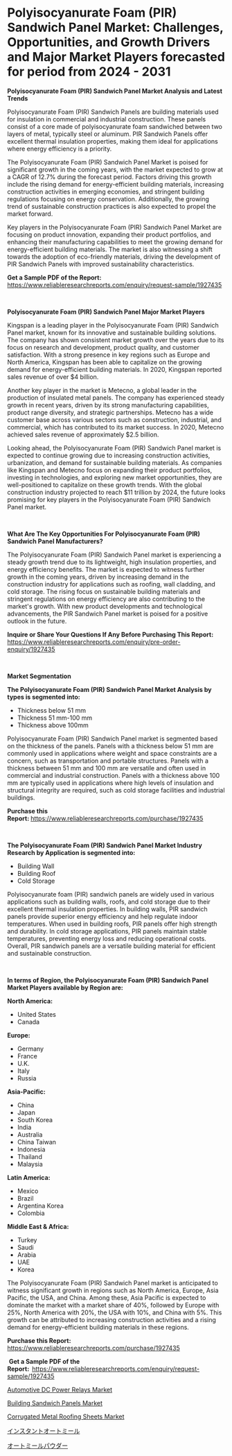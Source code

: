 <p><h1>Polyisocyanurate Foam (PIR) Sandwich Panel Market: Challenges, Opportunities, and Growth Drivers and Major Market Players forecasted for period from 2024 - 2031</h1></p><p><strong>Polyisocyanurate Foam (PIR) Sandwich Panel Market Analysis and Latest Trends</strong></p>
<p><p>Polyisocyanurate Foam (PIR) Sandwich Panels are building materials used for insulation in commercial and industrial construction. These panels consist of a core made of polyisocyanurate foam sandwiched between two layers of metal, typically steel or aluminum. PIR Sandwich Panels offer excellent thermal insulation properties, making them ideal for applications where energy efficiency is a priority.</p><p>The Polyisocyanurate Foam (PIR) Sandwich Panel Market is poised for significant growth in the coming years, with the market expected to grow at a CAGR of 12.7% during the forecast period. Factors driving this growth include the rising demand for energy-efficient building materials, increasing construction activities in emerging economies, and stringent building regulations focusing on energy conservation. Additionally, the growing trend of sustainable construction practices is also expected to propel the market forward.</p><p>Key players in the Polyisocyanurate Foam (PIR) Sandwich Panel Market are focusing on product innovation, expanding their product portfolios, and enhancing their manufacturing capabilities to meet the growing demand for energy-efficient building materials. The market is also witnessing a shift towards the adoption of eco-friendly materials, driving the development of PIR Sandwich Panels with improved sustainability characteristics.</p></p>
<p><strong>Get a Sample PDF of the Report:&nbsp;</strong> <a href="https://www.reliableresearchreports.com/enquiry/request-sample/1927435">https://www.reliableresearchreports.com/enquiry/request-sample/1927435</a></p>
<p>&nbsp;</p>
<p><strong>Polyisocyanurate Foam (PIR) Sandwich Panel Major Market Players</strong></p>
<p><p>Kingspan is a leading player in the Polyisocyanurate Foam (PIR) Sandwich Panel market, known for its innovative and sustainable building solutions. The company has shown consistent market growth over the years due to its focus on research and development, product quality, and customer satisfaction. With a strong presence in key regions such as Europe and North America, Kingspan has been able to capitalize on the growing demand for energy-efficient building materials. In 2020, Kingspan reported sales revenue of over $4 billion.</p><p>Another key player in the market is Metecno, a global leader in the production of insulated metal panels. The company has experienced steady growth in recent years, driven by its strong manufacturing capabilities, product range diversity, and strategic partnerships. Metecno has a wide customer base across various sectors such as construction, industrial, and commercial, which has contributed to its market success. In 2020, Metecno achieved sales revenue of approximately $2.5 billion.</p><p>Looking ahead, the Polyisocyanurate Foam (PIR) Sandwich Panel market is expected to continue growing due to increasing construction activities, urbanization, and demand for sustainable building materials. As companies like Kingspan and Metecno focus on expanding their product portfolios, investing in technologies, and exploring new market opportunities, they are well-positioned to capitalize on these growth trends. With the global construction industry projected to reach $11 trillion by 2024, the future looks promising for key players in the Polyisocyanurate Foam (PIR) Sandwich Panel market.</p></p>
<p>&nbsp;</p>
<p><strong>What Are The Key Opportunities For Polyisocyanurate Foam (PIR) Sandwich Panel Manufacturers?</strong></p>
<p><p>The Polyisocyanurate Foam (PIR) Sandwich Panel market is experiencing a steady growth trend due to its lightweight, high insulation properties, and energy efficiency benefits. The market is expected to witness further growth in the coming years, driven by increasing demand in the construction industry for applications such as roofing, wall cladding, and cold storage. The rising focus on sustainable building materials and stringent regulations on energy efficiency are also contributing to the market's growth. With new product developments and technological advancements, the PIR Sandwich Panel market is poised for a positive outlook in the future.</p></p>
<p><strong>Inquire or Share Your Questions If Any Before Purchasing This Report:</strong> <a href="https://www.reliableresearchreports.com/enquiry/pre-order-enquiry/1927435">https://www.reliableresearchreports.com/enquiry/pre-order-enquiry/1927435</a></p>
<p>&nbsp;</p>
<p><strong>Market Segmentation</strong></p>
<p><strong>The Polyisocyanurate Foam (PIR) Sandwich Panel Market Analysis by types is segmented into:</strong></p>
<p><ul><li>Thickness below 51 mm</li><li>Thickness 51 mm-100 mm</li><li>Thickness above 100mm</li></ul></p>
<p><p>Polyisocyanurate Foam (PIR) Sandwich Panel market is segmented based on the thickness of the panels. Panels with a thickness below 51 mm are commonly used in applications where weight and space constraints are a concern, such as transportation and portable structures. Panels with a thickness between 51 mm and 100 mm are versatile and often used in commercial and industrial construction. Panels with a thickness above 100 mm are typically used in applications where high levels of insulation and structural integrity are required, such as cold storage facilities and industrial buildings.</p></p>
<p><strong>Purchase this Report:&nbsp;</strong><a href="https://www.reliableresearchreports.com/purchase/1927435">https://www.reliableresearchreports.com/purchase/1927435</a></p>
<p>&nbsp;</p>
<p><strong>The Polyisocyanurate Foam (PIR) Sandwich Panel Market Industry Research by Application is segmented into:</strong></p>
<p><ul><li>Building Wall</li><li>Building Roof</li><li>Cold Storage</li></ul></p>
<p><p>Polyisocyanurate foam (PIR) sandwich panels are widely used in various applications such as building walls, roofs, and cold storage due to their excellent thermal insulation properties. In building walls, PIR sandwich panels provide superior energy efficiency and help regulate indoor temperatures. When used in building roofs, PIR panels offer high strength and durability. In cold storage applications, PIR panels maintain stable temperatures, preventing energy loss and reducing operational costs. Overall, PIR sandwich panels are a versatile building material for efficient and sustainable construction.</p></p>
<p>&nbsp;</p>
<p><strong>In terms of Region, the Polyisocyanurate Foam (PIR) Sandwich Panel Market Players available by Region are:</strong></p>
<p>
    <p> <strong> North America: </strong>
        <ul>
            <li>United States</li>
            <li>Canada</li>
        </ul>
        </p> 
    <p> <strong> Europe: </strong>
        <ul>
            <li>Germany</li>
            <li>France</li>
            <li>U.K.</li>
            <li>Italy</li>
            <li>Russia</li>
        </ul>
        </p> 
    <p> <strong> Asia-Pacific: </strong>
        <ul>
            <li>China</li>
            <li>Japan</li>
            <li>South Korea</li>
            <li>India</li>
            <li>Australia</li>
            <li>China Taiwan</li>
            <li>Indonesia</li>
            <li>Thailand</li>
            <li>Malaysia</li>
        </ul>
        </p> 
    <p> <strong> Latin America: </strong>
        <ul>
            <li>Mexico</li>
            <li>Brazil</li>
            <li>Argentina Korea</li>
            <li>Colombia</li>
        </ul>
        </p> 
    <p> <strong> Middle East & Africa: </strong>
        <ul>
            <li>Turkey</li>
            <li>Saudi</li>
            <li>Arabia</li>
            <li>UAE</li>
            <li>Korea</li>
        </ul>
    </p>
    </p>
<p><p>The Polyisocyanurate Foam (PIR) Sandwich Panel market is anticipated to witness significant growth in regions such as North America, Europe, Asia Pacific, the USA, and China. Among these, Asia Pacific is expected to dominate the market with a market share of 40%, followed by Europe with 25%, North America with 20%, the USA with 10%, and China with 5%. This growth can be attributed to increasing construction activities and a rising demand for energy-efficient building materials in these regions.</p></p>
<p><strong>Purchase this Report: </strong><a href="https://www.reliableresearchreports.com/purchase/1927435">https://www.reliableresearchreports.com/purchase/1927435</a></p>
<p>&nbsp;<strong>Get a Sample PDF of the Report:&nbsp;&nbsp;</strong><a href="https://www.reliableresearchreports.com/enquiry/request-sample/1927435">https://www.reliableresearchreports.com/enquiry/request-sample/1927435</a></p>
<p><strong></strong></p>
<p><p><a href="https://changeable-paste-463.notion.site/Automotive-DC-Power-Relays-Market-Size-Growth-Outlook-from-2024-to-2031-projecting-at-Market-s-Tre-df11af72680c4787844cb07a37a33888">Automotive DC Power Relays Market</a></p><p><a href="https://github.com/mbisetmhermsr/Market-Research-Report-List-1/blob/main/building-sandwich-panels-market.md">Building Sandwich Panels Market</a></p><p><a href="https://github.com/zjyglelu/Market-Research-Report-List-1/blob/main/corrugated-metal-roofing-sheets-market.md">Corrugated Metal Roofing Sheets Market</a></p><p><a href="https://medium.com/@tilico28/%E3%82%A4%E3%83%B3%E3%82%B9%E3%82%BF%E3%83%B3%E3%83%88%E3%82%AA%E3%83%BC%E3%83%88%E3%83%9F%E3%83%BC%E3%83%AB%E5%B8%82%E5%A0%B4-%E7%AB%B6%E4%BA%89%E5%88%86%E6%9E%90-%E5%B8%82%E5%A0%B4%E5%8B%95%E5%90%91%E3%81%8A%E3%82%88%E3%81%B32031%E5%B9%B4%E3%81%BE%E3%81%A7%E3%81%AE%E4%BA%88%E6%B8%AC-2c2b1555d81e">インスタントオートミール</a></p><p><a href="https://medium.com/@tilico28/%E3%82%AA%E3%83%BC%E3%83%88%E3%83%9F%E3%83%BC%E3%83%AB%E3%83%91%E3%82%A6%E3%83%80%E3%83%BC%E5%B8%82%E5%A0%B4%E8%AA%BF%E6%9F%BB%E3%83%AC%E3%83%9D%E3%83%BC%E3%83%88-%E3%81%9D%E3%81%AE%E6%AD%B4%E5%8F%B2%E3%81%A82031%E5%B9%B4%E3%81%BE%E3%81%A7%E3%81%AE%E4%BA%88%E6%B8%AC-890413609a26">オートミールパウダー</a></p></p>